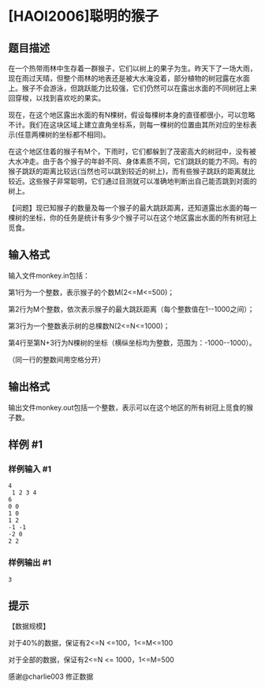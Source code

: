 # [HAOI2006]聪明的猴子

## 题目描述

在一个热带雨林中生存着一群猴子，它们以树上的果子为生。昨天下了一场大雨，现在雨过天晴，但整个雨林的地表还是被大水淹没着，部分植物的树冠露在水面上。猴子不会游泳，但跳跃能力比较强，它们仍然可以在露出水面的不同树冠上来回穿梭，以找到喜欢吃的果实。

现在，在这个地区露出水面的有N棵树，假设每棵树本身的直径都很小，可以忽略不计。我们在这块区域上建立直角坐标系，则每一棵树的位置由其所对应的坐标表示(任意两棵树的坐标都不相同)。

在这个地区住着的猴子有M个，下雨时，它们都躲到了茂密高大的树冠中，没有被大水冲走。由于各个猴子的年龄不同、身体素质不同，它们跳跃的能力不同。有的猴子跳跃的距离比较远(当然也可以跳到较近的树上)，而有些猴子跳跃的距离就比较近。这些猴子非常聪明，它们通过目测就可以准确地判断出自己能否跳到对面的树上。

【问题】现已知猴子的数量及每一个猴子的最大跳跃距离，还知道露出水面的每一棵树的坐标，你的任务是统计有多少个猴子可以在这个地区露出水面的所有树冠上觅食。


## 输入格式

输入文件monkey.in包括：

第1行为一个整数，表示猴子的个数M(2<=M<=500)；

第2行为M个整数，依次表示猴子的最大跳跃距离（每个整数值在1--1000之间）；

第3行为一个整数表示树的总棵数N(2<=N<=1000)；

第4行至第N+3行为N棵树的坐标（横纵坐标均为整数，范围为：-1000--1000）。

（同一行的整数间用空格分开）


## 输出格式

输出文件monkey.out包括一个整数，表示可以在这个地区的所有树冠上觅食的猴子数。


## 样例 #1

### 样例输入 #1
```
4
 1 2 3 4
6
0 0
1 0
1 2
-1 -1
-2 0
2 2
```

### 样例输出 #1

```
3
```

## 提示

【数据规模】

对于40%的数据，保证有2<=N <=100，1<=M<=100

对于全部的数据，保证有2<=N <= 1000，1<=M=500

感谢@charlie003 修正数据

